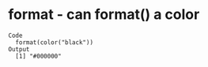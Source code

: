 # format - can format() a color

    Code
      format(color("black"))
    Output
      [1] "#000000"

